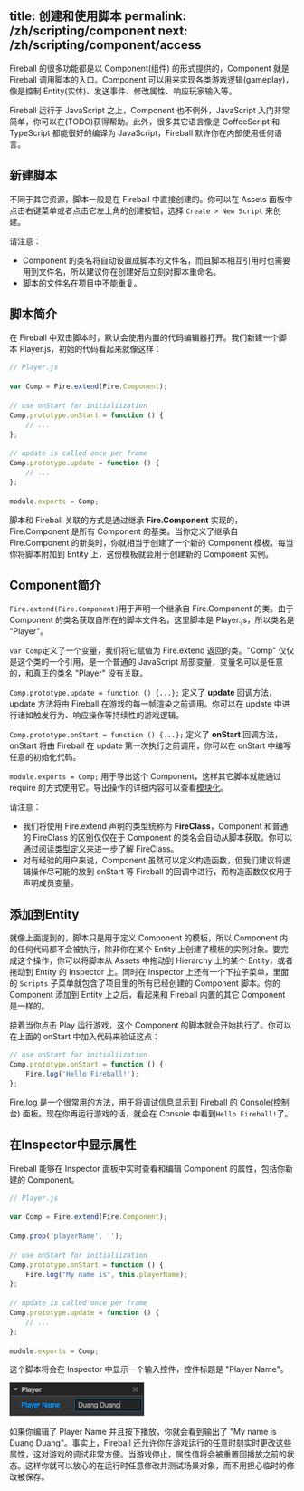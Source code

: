 title: 创建和使用脚本
permalink: /zh/scripting/component
next: /zh/scripting/component/access
---
Fireball 的很多功能都是以 Component(组件) 的形式提供的，Component 就是 Fireball 调用脚本的入口。Component 可以用来实现各类游戏逻辑(gameplay)，像是控制 Entity(实体)、发送事件、修改属性、响应玩家输入等。

Fireball 运行于 JavaScript 之上，Component 也不例外，JavaScript 入门非常简单，你可以在(TODO)获得帮助。此外，很多其它语言像是 CoffeeScript 和 TypeScript 都能很好的编译为 JavaScript，Fireball 默许你在内部使用任何语言。

## 新建脚本

不同于其它资源，脚本一般是在 Fireball 中直接创建的。你可以在 Assets 面板中点击右键菜单或者点击它左上角的创建按钮，选择 `Create > New Script` 来创建。

请注意：
- Component 的类名将自动设置成脚本的文件名，而且脚本相互引用时也需要用到文件名，所以建议你在创建好后立刻对脚本重命名。
- 脚本的文件名在项目中不能重复。

## 脚本简介

在 Fireball 中双击脚本时，默认会使用内置的代码编辑器打开。我们新建一个脚本 Player.js，初始的代码看起来就像这样：

```js
// Player.js

var Comp = Fire.extend(Fire.Component);

// use onStart for initialiization
Comp.prototype.onStart = function () {
    // ...
};

// update is called once per frame
Comp.prototype.update = function () {
    // ...
};

module.exports = Comp;
```

脚本和 Fireball 关联的方式是通过继承 **Fire.Component** 实现的，Fire.Component 是所有 Component 的基类。当你定义了继承自 Fire.Component 的新类时，你就相当于创建了一个新的 Component 模板。每当你将脚本附加到 Entity 上，这份模板就会用于创建新的 Component 实例。

## Component简介

`Fire.extend(Fire.Component)`用于声明一个继承自 Fire.Component 的类。由于 Component 的类名获取自所在的脚本文件名，这里脚本是 Player.js，所以类名是 "Player"。

`var Comp`定义了一个变量，我们将它赋值为 Fire.extend 返回的类。"Comp" 仅仅是这个类的一个引用，是一个普通的 JavaScript 局部变量，变量名可以是任意的，和真正的类名 "Player" 没有关联。

`Comp.prototype.update = function () {...};` 定义了 **update** 回调方法，update 方法将由 Fireball 在游戏的每一帧渲染之前调用。你可以在 update 中进行诸如触发行为、响应操作等持续性的游戏逻辑。

`Comp.prototype.onStart = function () {...};` 定义了 **onStart** 回调方法，onStart 将由 Fireball 在 update 第一次执行之前调用，你可以在 onStart 中编写任意的初始化代码。

`module.exports = Comp;`  用于导出这个 Component，这样其它脚本就能通过 require 的方式使用它。导出操作的详细内容可以查看[模块化](/zh/scripting/module)。

请注意：
- 我们将使用 Fire.extend 声明的类型统称为 **FireClass**，Component 和普通的 FireClass 的区别仅仅在于 Component 的类名会自动从脚本获取。你可以通过阅读[类型定义](/zh/scripting/class)来进一步了解 FireClass。
- 对有经验的用户来说，Component 虽然可以定义构造函数，但我们建议将逻辑操作尽可能的放到 onStart 等 Fireball 的回调中进行，而构造函数仅仅用于声明成员变量。

## 添加到Entity

就像上面提到的，脚本只是用于定义 Component 的模板，所以 Component 内的任何代码都不会被执行，除非你在某个 Entity 上创建了模板的实例对象。要完成这个操作，你可以将脚本从 Assets 中拖动到 Hierarchy 上的某个 Entity，或者拖动到 Entity 的 Inspector 上。同时在 Inspector 上还有一个下拉子菜单，里面的 `Scripts` 子菜单就包含了项目里的所有已经创建的 Component 脚本。你的 Component 添加到 Entity 上之后，看起来和 Fireball 内置的其它 Component 是一样的。 

接着当你点击 Play 运行游戏，这个 Component 的脚本就会开始执行了。你可以在上面的 onStart 中加入代码来验证这点：
```js
// use onStart for initialiization
Comp.prototype.onStart = function () {
    Fire.log('Hello Fireball!');
};
```
Fire.log 是一个很常用的方法，用于将调试信息显示到 Fireball 的 Console(控制台) 面板。现在你再运行游戏的话，就会在 Console 中看到`Hello Fireball!`了。

## 在Inspector中显示属性

Fireball 能够在 Inspector 面板中实时查看和编辑 Component 的属性，包括你新建的 Component。

```js
// Player.js

var Comp = Fire.extend(Fire.Component);

Comp.prop('playerName', '');

// use onStart for initialiization
Comp.prototype.onStart = function () {
    Fire.log("My name is", this.playerName);
};

// update is called once per frame
Comp.prototype.update = function () {
    // ...
};

module.exports = Comp;
```

这个脚本将会在 Inspector 中显示一个输入控件，控件标题是 "Player Name"。  

![player-name-in-inspector](img/player-name-in-inspector.png)

如果你编辑了 Player Name 并且按下播放，你就会看到输出了 "My name is Duang Duang"。事实上，Fireball 还允许你在游戏运行的任意时刻实时更改这些属性，这对游戏的调试非常方便。当游戏停止，属性值将会被重置回播放之前的状态。这样你就可以放心的在运行时任意修改并测试场景对象，而不用担心临时的修改被保存。
